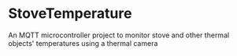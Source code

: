 # StoveTemperature
An MQTT microcontroller project to monitor stove and other thermal objects' temperatures using a thermal camera
